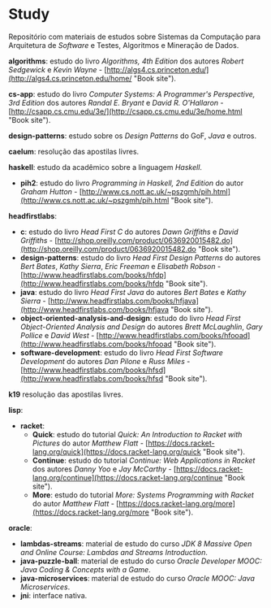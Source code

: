 # Study

Repositório com materiais de estudos sobre Sistemas da Computação para Arquitetura de _Software_ e Testes, Algoritmos e Mineração de Dados.

**algorithms**: estudo do livro _Algorithms, 4th Edition_ dos autores _Robert Sedgewick_ e _Kevin Wayne_ - [http://algs4.cs.princeton.edu/](http://algs4.cs.princeton.edu/home/ "Book site").

**cs-app**: estudo do livro _Computer Systems: A Programmer's Perspective, 3rd Edition_ dos autores _Randal E. Bryant_ e _David R. O'Hallaron_ - [http://csapp.cs.cmu.edu/3e/](http://csapp.cs.cmu.edu/3e/home.html "Book site").

**design-patterns**: estudo sobre os _Design Patterns_ do GoF, _Java_ e outros.

**caelum**: resolução das apostilas livres.

**haskell**: estudo da acadêmico sobre a linguagem _Haskell_.

* **pih2**: estudo do livro _Programming in Haskell, 2nd Edition_ do autor _Graham Hutton_ - [http://www.cs.nott.ac.uk/~pszgmh/pih.html](http://www.cs.nott.ac.uk/~pszgmh/pih.html "Book site").

**headfirstlabs**:

* **c**: estudo do livro _Head First C_ do autores _Dawn Griffiths_ e _David Griffiths_ - [http://shop.oreilly.com/product/0636920015482.do](http://shop.oreilly.com/product/0636920015482.do "Book site").
* **design-patterns**: estudo do livro _Head First Design Patterns_ do autores _Bert Bates_, _Kathy Sierra_, _Eric Freeman_ e _Elisabeth Robson_ - [http://www.headfirstlabs.com/books/hfdp](http://www.headfirstlabs.com/books/hfdp "Book site").
* **java**: estudo do livro _Head First Java_ do autores _Bert Bates_ e _Kathy Sierra_ - [http://www.headfirstlabs.com/books/hfjava](http://www.headfirstlabs.com/books/hfjava "Book site").
* **object-oriented-analysis-and-design**: estudo do livro _Head First Object-Oriented Analysis and Design_ do autores _Brett McLaughlin_, _Gary Pollice_ e _David West_ - [http://www.headfirstlabs.com/books/hfooad](http://www.headfirstlabs.com/books/hfooad "Book site").
* **software-development**: estudo do livro _Head First Software Development_ do autores _Dan Pilone_ e _Russ Miles_ - [http://www.headfirstlabs.com/books/hfsd](http://www.headfirstlabs.com/books/hfsd "Book site").

**k19** resolução das apostilas livres.

**lisp**:

* **racket**:
  * **Quick**: estudo do tutorial _Quick: An Introduction to Racket with Pictures_ do autor _Matthew Flatt_ - [https://docs.racket-lang.org/quick](https://docs.racket-lang.org/quick "Book site").
  * **Continue**: estudo do tutorial _Continue: Web Applications in Racket_ dos autores _Danny Yoo_ e _Jay McCarthy_ - [https://docs.racket-lang.org/continue](https://docs.racket-lang.org/continue "Book site").
  * **More**: estudo do tutorial _More: Systems Programming with Racket_ do autor _Matthew Flatt_ - [https://docs.racket-lang.org/more](https://docs.racket-lang.org/more "Book site").

**oracle**:

*   **lambdas-streams**: material de estudo do curso _JDK 8 Massive Open and Online Course: Lambdas and Streams Introduction_.
*   **java-puzzle-ball**: material de estudo do curso _Oracle Developer MOOC: Java Coding & Concepts with a Game_.
*   **java-microservices**: material de estudo do curso _Oracle MOOC: Java Microservices_.
*   **jni**: interface nativa.
